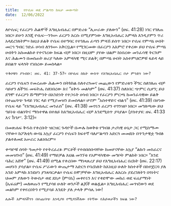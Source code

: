 ```yaml
---
title:  የዮሴፍ ወደ ሥልጣን ከፍታ መውጣት
date:  12/06/2022
---
```


ለዮሴፍ; የፈርዖን ሕልሞች እግዚአብሔር በምድሪቱ “ሊሠራው ያለውን” (ዘፍ. 41:28) ነገር የገለጠ ነበር። ይሁን እንጂ ዮሴፍ--ንጉሡ ፈርዖን እርሱ በሚያምነው እግዚአብሔር አምላክ እንዲያምን ጥሪ አላደረገለትም። ከዚህ ይልቅ ዮሴፍ በተግባር የተገለጠ ፈጣን ምላሽ ይሰጥ ነበር። ዮሴፍ የምጣኔ ሀብት መርኀ ግብር ንድፈ ሀሳብ ለንጉሡ አቅርቧል። የሚገርመው በፈርዖን አእምሮ የቀረው ይህ ዮሴፍ ምጣኔ ሀብትን አስመልክቶ የተናገረው ክፍል ብቻ ነበር። በዚህም ያየው ህልም ከነበረው መንፈሳዊ ትርጉም እና ሕልሙን በመስጠት ዙሪያ ካለው አምላካዊ ሚና ይልቅ; በምጣኔ ሀብት አስተምህሮዎቹ ፋይዳ ላይ ይበልጥ ፍላጎት የነበረው ይመስላል።

`ጥቅሶቹን ያንብቡ: ዘፍ. 41: 37-57። በዮሴፍ ስኬት ውስጥ የእግዚአብሔር ቦታ ምንድን ነው?`

ፈርዖን ዮሴፍን የመረጠው ሕልሙን በትክክል ስለተረጎመና መጪውን የምድሪቱን ችግር ስለገለጠ ብቻ ሳይሆን ለችግሩ መፍትሔ ስለነበረው እና “ዕቅዱ መልካም” (ዘፍ. 41:37) ስለነበር ጭምር ሲሆን; ይህ ደግሞ የፈርዖን ሹማምንት በአንድነት የተጋሩት ሀሳብ ነበር። የፈርዖን ምርጫ ከመንፈሳዊው ይልቅ በተጨባጭ ጉዳይ ነገር ላይ የሚያመዝን ይመስላል። ሆኖም “አስተዋይና ብልኅ” (ዘፍ. 41:39) በሆነው ዮሴፍ ላይ “የእግዚአብሔር መንፈስ” (ዘፍ. 41:38) መኖሩን ፈርዖን ተገንዝቦ ነበር። መግለጫው ይህ ዓይነቱ ብልሃትና ማስተዋል በተለይ ከእግዚአብሔር ብቻ እንደሚሰጥ ያሳያል። (ያስተያዩ: ዘፍ. 41:33 እና 1ነገሥ. 3:12)።

በመጽሐፍ ቅዱስ የቀረቡት ዝርዝር ጉዳዮች በሙሉ ከወቅቱ የግብፅ ታሪካዊ ሁኔታ ጋር የሚስማሙ ናቸው። ከፖለቲካ ውሳኔ አኳያ ፈርዖን ዮሴፍን ከፍተኛ ባለሥልጣን አድርጎ መመደቡ በጥንታዊቷ ግብፅ ያልተለመደ አሠራር አልነበረም።

ቀጣዮቹ ሰባት ዓመታት የተትረፈረፉ ምርቶች የተሰበሰቡባቸው ከመሆናቸው አኳያ “ልኩን መስፈርና መመዝገብ” (ዘፍ. 41:49) የማይቻል እህል መገኘቱ የአምላካዊው መግቦት ምልክት ነበር። “እንደ ባሕር አሸዋ” (ዘፍ. 41:49) በሚል የቀረበው ማነጻጸሪያ ይህ የእግዚአብሔር በረከት (ዘፍ. 22:17) መሆኑን ያሳያል። ዮሴፍ ሥራውን ውጤታማ አድርጎ የባረከለት ከእነዚህ ሁለት ክስተቶች በስተጀርባ ያለ አንድ አምላክ እንደሆነ ያንጸባርቃል። ዮሴፍ ስሞቻቸው እግዚአብሔር ለእርሱ ያደረገለትን በጎነትና ህመም ያለውን ትውስታ ወደ ደስታ (ምናሴ) መቀየሩን እና የቀድሞው መከራ ወደ ፍሬያማነት (ኤፍሬም) መለወጡን የሚያሳዩ ሁለት ወንዶች ልጆች ወልዷል። እግዚአብሔር መጥፎውን ወደ መልካም የቀየረበትን የሚያሳይ እንዴት ያለ ታላቅ ምሳሌ ነው!

`ሌሎች አምላካችንን በተጨባጭ እንዲያዩ የሚያስችለው የትኛው የሕይወታችን ክፍል ነው?`